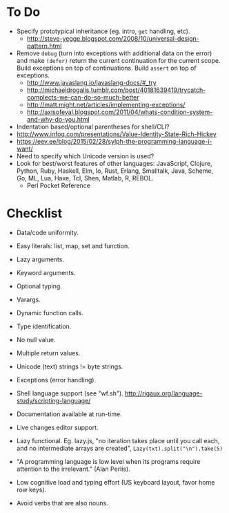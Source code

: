 # To Do #

- Specify prototypical inheritance (eg. intro, `get` handling, etc).
  - http://steve-yegge.blogspot.com/2008/10/universal-design-pattern.html
- Remove `debug` (turn into exceptions with additional data on the error) and make `(defer)` return the current continuation for the current scope. Build exceptions on top of continuations. Build `assert` on top of exceptions.
  - http://www.javaslang.io/javaslang-docs/#_try
  - http://michaeldrogalis.tumblr.com/post/40181639419/trycatch-complects-we-can-do-so-much-better
  - http://matt.might.net/articles/implementing-exceptions/
  - http://axisofeval.blogspot.com/2011/04/whats-condition-system-and-why-do-you.html
- Indentation based/optional parentheses for shell/CLI?
- http://www.infoq.com/presentations/Value-Identity-State-Rich-Hickey
- https://eev.ee/blog/2015/02/28/sylph-the-programming-language-i-want/
- Need to specify which Unicode version is used?
- Look for best/worst features of other languages: JavaScript, Clojure, Python, Ruby, Haskell, Elm, Io, Rust, Erlang, Smalltalk, Java, Scheme, Go, ML, Lua, Haxe, Tcl, Shen, Matlab, R, REBOL.
  - Perl Pocket Reference

# Checklist #

- Data/code uniformity.
- Easy literals: list, map, set and function.
- Lazy arguments.
- Keyword arguments.
- Optional typing.
- Varargs.
- Dynamic function calls.
- Type identification.
- No null value.
- Multiple return values.
- Unicode (text) strings != byte strings.
- Exceptions (error handling).
- Shell language support (see "wf.sh"). http://rigaux.org/language-study/scripting-language/
- Documentation available at run-time.
- Live changes editor support.
- Lazy functional. Eg. lazy.js, "no iteration takes place until you call each, and no intermediate arrays are created", `Lazy(txt).split("\n").take(5)`

- "A programming language is low level when its programs require attention to the irrelevant." (Alan Perlis).
- Low cognitive load and typing effort (US keyboard layout, favor home row keys).
- Avoid verbs that are also nouns.
